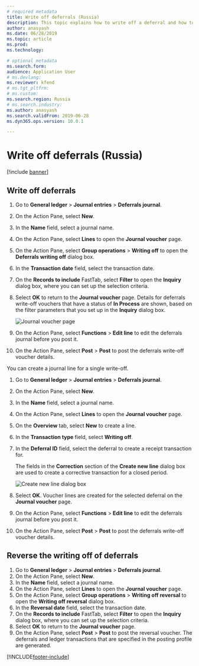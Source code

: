 ```yaml
---
# required metadata
title: Write off deferrals (Russia)
description: This topic explains how to write off a deferral and how to reverse the writing off of a deferral. 
author: anasyash
ms.date: 06/28/2019
ms.topic: article
ms.prod: 
ms.technology: 

# optional metadata
ms.search.form:  
audience: Application User
# ms.devlang: 
ms.reviewer: kfend
# ms.tgt_pltfrm: 
# ms.custom: 
ms.search.region: Russia
# ms.search.industry: 
ms.author: anasyash
ms.search.validFrom: 2019-06-28
ms.dyn365.ops.version: 10.0.1

---
```


# Write off deferrals (Russia)

[!include [banner](../includes/banner.md)]

## Write off deferrals

1. Go to **General ledger** \> **Journal entries** \> **Deferrals journal**.
2. On the Action Pane, select **New**.
3. In the **Name** field, select a journal name.
4. On the Action Pane, select **Lines** to open the **Journal voucher** page.
5. On the Action Pane, select **Group operations** \> **Writing off** to open the **Deferrals writing off** dialog box.
6. In the **Transaction date** field, select the transaction date.
7. On the **Records to include** FastTab, select **Filter** to open the **Inquiry** dialog box, where you can set up the selection criteria.
8. Select **OK** to return to the **Journal voucher** page. Details for deferrals write-off vouchers that have a status of **In Process** are shown, based on the filter parameters that you set up in the **Inquiry** dialog box.

    ![Journal voucher page](media/rus-write-off-deferral-01.png)

9. On the Action Pane, select **Functions** \> **Edit line** to edit the deferrals journal before you post it.
10. On the Action Pane, select **Post** \> **Post** to post the deferrals write-off voucher details.

You can create a journal line for a single write-off.

1. Go to **General ledger** \> **Journal entries** \> **Deferrals journal**.
2. On the Action Pane, select **New**.
3. In the **Name** field, select a journal name.
4. On the Action Pane, select **Lines** to open the **Journal voucher** page.
5. On the **Overview** tab, select **New** to create a line.
6. In the **Transaction type** field, select **Writing off**.
7. In the **Deferral ID** field, select the deferral to create a receipt transaction for.

    The fields in the **Correction** section of the **Create new line** dialog box are used to create a corrective transaction for a closed period.

    ![Create new line dialog box](media/rus-write-off-deferral-02.png)

8. Select **OK**. Voucher lines are created for the selected deferral on the **Journal voucher** page.
9. On the Action Pane, select **Functions** \> **Edit line** to edit the deferrals journal before you post it.
10. On the Action Pane, select **Post** \> **Post** to post the deferrals write-off voucher details.

## Reverse the writing off of deferrals

1. Go to **General ledger** \> **Journal entries** \> **Deferrals journal**.
2. On the Action Pane, select **New**.
3. In the **Name** field, select a journal name.
4. On the Action Pane, select **Lines** to open the **Journal voucher** page.
5. On the Action Pane, select **Group operations** \> **Writing off reversal** to open the **Writing off reversal** dialog box.
6. In the **Reversal date** field, select the transaction date.
7. On the **Records to include** FastTab, select **Filter** to open the **Inquiry** dialog box, where you can set up the selection criteria.
8. Select **OK** to return to the **Journal voucher** page.
9. On the Action Pane, select **Post** \> **Post** to post the reversal voucher. The deferrals and ledger transactions that are specified in the posting profile are generated.


[!INCLUDE[footer-include](../../includes/footer-banner.md)]